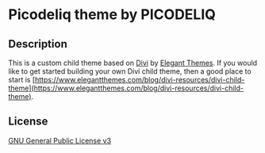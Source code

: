 Picodeliq theme by PICODELIQ
============================

## Description

This is a custom child theme based on [Divi](https://www.elegantthemes.com/gallery/divi/ "Divi theme") by [Elegant Themes](https://www.elegantthemes.com/). If you would like to get started building your own Divi child theme, then a good place to start is [https://www.elegantthemes.com/blog/divi-resources/divi-child-theme](https://www.elegantthemes.com/blog/divi-resources/divi-child-theme).

## License

[GNU General Public License v3](LICENSE)
